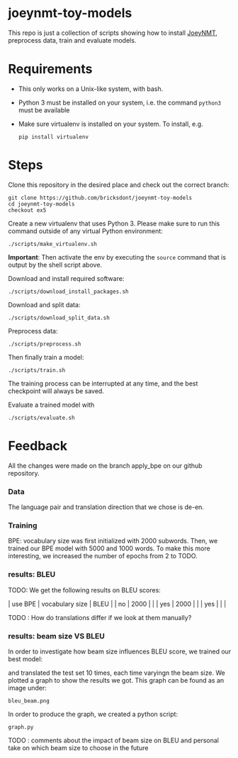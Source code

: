 # joeynmt-toy-models

This repo is just a collection of scripts showing how to install [JoeyNMT](https://github.com/joeynmt/joeynmt), preprocess
data, train and evaluate models.

# Requirements

- This only works on a Unix-like system, with bash.
- Python 3 must be installed on your system, i.e. the command `python3` must be available
- Make sure virtualenv is installed on your system. To install, e.g.

    `pip install virtualenv`

# Steps

Clone this repository in the desired place and check out the correct branch:

    git clone https://github.com/bricksdont/joeynmt-toy-models
    cd joeynmt-toy-models
    checkout ex5

Create a new virtualenv that uses Python 3. Please make sure to run this command outside of any virtual Python environment:

    ./scripts/make_virtualenv.sh

**Important**: Then activate the env by executing the `source` command that is output by the shell script above.

Download and install required software:

    ./scripts/download_install_packages.sh

Download and split data:

    ./scripts/download_split_data.sh

Preprocess data:

    ./scripts/preprocess.sh

Then finally train a model:

    ./scripts/train.sh

The training process can be interrupted at any time, and the best checkpoint will always be saved.

Evaluate a trained model with

    ./scripts/evaluate.sh

# Feedback

All the changes were made on the branch apply_bpe on our github repository.

### Data

The language pair and translation direction that we chose is de-en.

### Training

BPE: vocabulary size was first initialized with 2000 subwords. Then, we trained our BPE model with 5000 and 1000 words.
To make this more interesting, we increased the number of epochs from 2 to TODO.

### results: BLEU

TODO: We get the following results on BLEU scores:

| use BPE | vocabulary size | BLEU |
| no | 2000 |  |
| yes | 2000 |  |
| yes |  |  |


TODO : How do translations differ if we look at them manually?

### results: beam size VS BLEU

In order to investigate how beam size influences BLEU score, we trained our best model:


and translated the test set 10 times, each time varyingn the beam size. 
We plotted a graph to show the results we got. This graph can be found as an image under:

    bleu_beam.png

In order to produce the graph, we created a python script:

    graph.py

TODO : comments about the impact of beam size on BLEU and personal take on which beam size to choose in the future